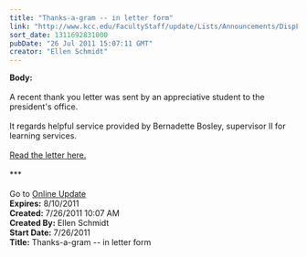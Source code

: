 ```yaml
---
title: "Thanks-a-gram -- in letter form"
link: "http://www.kcc.edu/FacultyStaff/update/Lists/Announcements/DispForm.aspx?ID=389"
sort_date: 1311692831000
pubDate: "26 Jul 2011 15:07:11 GMT"
creator: "Ellen Schmidt"
---
```


<div><b>Body:</b> <div class="ExternalClassC7E51B7856DA418692A8664FAA8DDBB5">
<div> </div>
<div>A recent thank you letter was sent by an appreciative student to the president's office.</div>
<div> </div>
<div>It regards helpful service provided by Bernadette Bosley, supervisor II for learning services. </div>
<div> </div>
<div><a href="/FacultyStaff/update/Documents/thankyouletter2011.pdf">Read the letter here.</a></div>
<div> </div>
<div>***</div>
<div> </div>
<div>Go to <a href="/FacultyStaff/update/Pages/dailyupdate.aspx">Online Update</a></div></div></div>
<div><b>Expires:</b> 8/10/2011</div>
<div><b>Created:</b> 7/26/2011 10:07 AM</div>
<div><b>Created By:</b> Ellen Schmidt</div>
<div><b>Start Date:</b> 7/26/2011</div>
<div><b>Title:</b> Thanks-a-gram -- in letter form</div>
